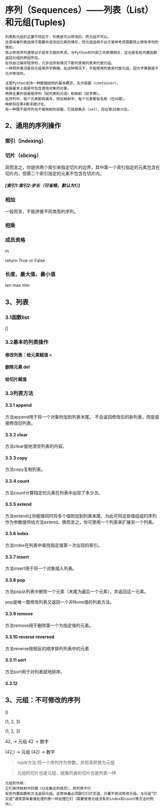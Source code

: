 # 序列（Sequences）——列表（List）和元组(Tuples)

    列表和元组的主要不同在于，列表是可以修改的，而元组不可以。
    这意味着列表适用于需要中途添加元素的情形，而元组适用于出于某种考虑需要禁止修改序列的情形。
    禁止修改序列通常出于技术方面的考虑，与Python的内部工作原理相关，这也是有些内置函数返回元组的原因所在。
    在你自己编写程序时，几乎在所有情况下都可使用列表来代替元组。
    一种例外情况是将元组用作字典键。在这种情况下，不能使用列表来代替元组，因为字典键是不允许修改的。

    注意Python支持一种数据结构的基本概念，名为容器（container）。
    容器基本上就是可包含其他对象的对象。
    两种主要的容器是序列（如列表和元组）和映射（如字典）。
    在序列中，每个元素都有编号，而在映射中，每个元素都有名称（也叫键）。
    映射将在第4章详细讨论。
    有一种既不是序列也不是映射的容器，它就是集合（set），将在第10章讨论。

## 2、通用的序列操作

### 索引（indexing）



### 切片（slicing）

简而言之，你提供两个索引来指定切片的边界，其中第一个索引指定的元素包含在切片内，但第二个索引指定的元素不包含在切片内。

##### [索引1:索引2:步长（可省略，默认为1）]

### 相加

一般而言，不能拼接不同类型的序列。

### 相乘

### 成员资格

in

return True or False

### 长度、最大值、最小值

len
max
min

## 3、列表

### 3.1函数list

[]

### 3.2基本的列表操作

#### 修改列表：给元素赋值 =

#### 删除元素 del

#### 给切片赋值

### 3.3列表方法

#### 3.3.1 append

方法append用于将一个对象附加到列表末尾。
不会返回修改后的新列表，而是直接修改旧列表。

#### 3.3.2 clear

方法clear就地清空列表的内容。

#### 3.3.3 copy

方法copy复制列表。

#### 3.3.4 count

方法count计算指定的元素在列表中出现了多少次。

#### 3.3.5 extend

方法extend让你能够同时将多个值附加到列表末尾，为此可将这些值组成的序列作为参数提供给方法extend。换而言之，你可使用一个列表来扩展另一个列表。

#### 3.3.6 index

方法index在列表中查找指定值第一次出现的索引。

#### 3.3.7 insert

方法insert用于将一个对象插入列表。

#### 3.3.8 pop

方法pop从列表中删除一个元素（末尾为最后一个元素），并返回这一元素。

pop是唯一既修改列表又返回一个非None值的列表方法。

#### 3.3.9 remove

方法remove用于删除第一个为指定值的元素。

#### 3.3.10 reverse reversed

方法reverse按相反的顺序排列列表中的元素

#### 3.3.11 sort

方法sort用于对列表就地排序。

#### 3.3.12

## 3、元组：不可修改的序列

()

(1, 2, 3)

(1, 2, 3)

42, -> 元组
42 -> 数字

(42,) -> 元组
(42) -> 数字

>   tuple方法:将一个序列作为参数，并将其转换为元组

>   元组的切片也是元组，就像列表的切片也是列表一样

    元组的作用：
    它们用作映射中的键（以及集合的成员），而列表不行
    有些内置函数和方法返回元组，这意味着必须跟它们打交道。只要不尝试修改元组，与元组“打交道”通常意味着像处理列表一样处理它们（需要使用元组没有的index和count等方法时例外）。
































